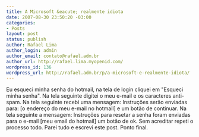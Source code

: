 ```yaml
---
title: A Microsoft &eacute; realmente idiota
date: 2007-08-30 23:50:20 -03:00
categories:
- Posts
layout: post
status: publish
author: Rafael Lima
author_login: admin
author_email: contato@rafael.adm.br
author_url: http://rafael.lima.myopenid.com/
wordpress_id: 136
wordpress_url: http://rafael.adm.br/p/a-microsoft-e-realmente-idiota/
---
```


Eu esqueci minha senha do hotmail, na tela de login cliquei em "Esqueci minha senha".
Na tela seguinte digitei o meu e-mail e os caracteres anti-spam.
Na tela seguinte recebi uma mensagem: Instru&ccedil;&otilde;es ser&atilde;o enviadas para: [o endere&ccedil;o do meu e-mail no hotmail] e um bot&atilde;o de continuar.
Na tela seguinte a mensagem: Instru&ccedil;&otilde;es para resetar a senha foram enviadas para o e-mail [meu email do hotmail] um bot&atilde;o de ok.
Sem acreditar repeti o processo todo.
Parei tudo e escrevi este post.
Ponto final.
